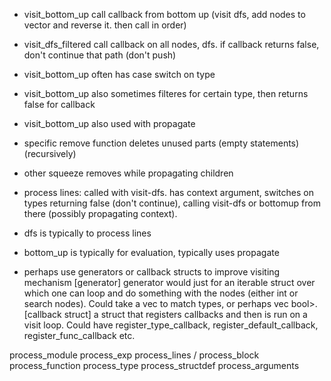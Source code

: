 - visit_bottom_up
	call callback from bottom up (visit dfs, add nodes to vector and reverse it. then call in order)
- visit_dfs_filtered
	call callback on all nodes, dfs. if callback returns false, don't continue that path (don't push)

- visit_bottom_up often has case switch on type
- visit_bottom_up also sometimes filteres for certain type, then returns false for callback

- visit_bottom_up also used with propagate

- specific remove function deletes unused parts (empty statements) (recursively)
- other squeeze removes while propagating children

- process lines: called with visit-dfs. has context argument, switches on types returning false (don't continue), calling visit-dfs or bottomup from there (possibly propagating context). 

- dfs is typically to process lines
- bottom_up is typically for evaluation, typically uses propagate

- perhaps use generators or callback structs to improve visiting mechanism
[generator]
generator would just for an iterable struct over which one can loop and do something with the nodes (either int or search nodes). Could take a vec<string> to match types, or perhaps vec<func > bool>.
[callback struct]
a struct that registers callbacks and then is run on a visit loop.
Could have register_type_callback, register_default_callback, register_func_callback etc.


process_module
process_exp
process_lines / process_block
process_function
process_type
process_structdef
process_arguments

